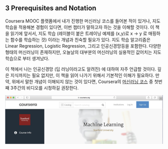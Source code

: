 ## 3 Prerequisites and Notation

Coursera MOOC 플랫폼에서 내가 진행한 머신러닝 코스를 들어본 적이 있거나, 지도학습을 적용해본 경험이 있다면, 이번 챕터가 말하고자 하는 것을 이해할 것이다. 이 책을 읽기에 앞서서, 지도 학습 (레이블이 붙은 트레이닝 예제를 (x,y)로 x -> y 로 매핑하는 함수를 학습하는 것) 이라는 개념과 친숙할 필요가 있다. 지도 학습 알고리즘은 Linear Regression, Logistic Regression, 그리고 인공신경망등을 포함한다. 다양한 형태의 머신러닝이 존재하지만, 오늘날의 대부분의 머신러닝의 실용적인 값어치는 지도 학습으로 부터 생겨났다.

이 책에서 나는 인공신경망 (딥 러닝이라고도 알려진) 에 대하여 자주 언급할 것이다. 깊은 지식까지는 필요 없지만, 이 책을 읽어 나가기 위해서 기본적인 이해가 필요하다. 만약, 위에서 말한 개념이 이해되지 않는 것이 있다면, Coursera의 [머신러닝 코스](​http://ml-class.org) 중 첫번째 3주간의 비디오를 시청하길 권장한다. 

<img src='./img/3_1.PNG' style="text-align: center;" />
